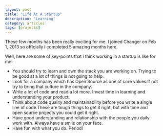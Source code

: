 ```yaml
---
layout: post
title: "Life At A Startup"
description: "Learning"
category: articles
tags: [projects]
---
```


These few months has been really exciting for me. I joined Changer on Feb 1, 2013
so officially i completed 5 amazing months here.

Well, here are some of key-points that i think working in a startup is like for me:

- You should try to learn and own the stack you are working on. Trying to be good at a lot of things is not going to help.
- Look for a company which has Open Source as one of core values.If not try to 
bring that culture in the company.
- Write a lot of code and read a lot more. Invest time in learning and understanding your product. 
- Think about code quality and maintainability before you write a single line of code.These are tough things to get it right, but with time and open source projects you could get it right.
- Have good understanding and relationship with the people you daily work with.
Always have a smile on your face.
- Have fun with what you do. Period!
